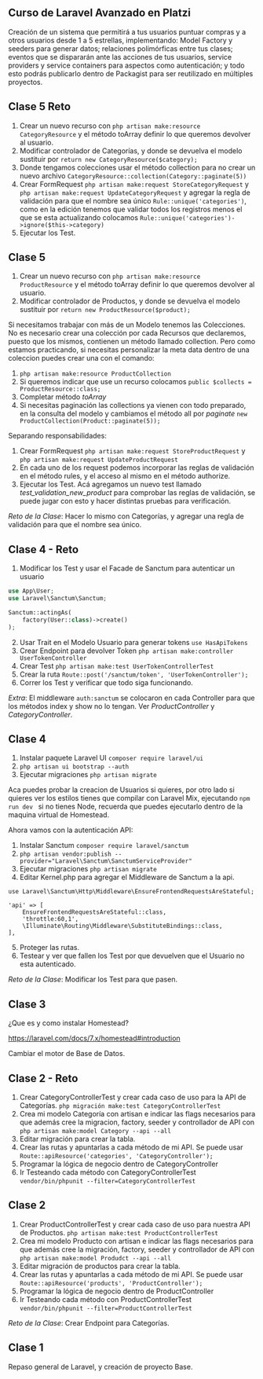 ## Curso de Laravel Avanzado en Platzi

Creación de un sistema que permitirá a tus usuarios puntuar compras y a otros usuarios desde 1 a 5 estrellas, implementando: Model Factory y seeders para generar datos; relaciones polimórficas entre tus clases; eventos que se dispararán ante las acciones de tus usuarios, service providers y service containers para aspectos como autenticación; y todo esto podrás publicarlo dentro de Packagist para ser reutilizado en múltiples proyectos.

## Clase 5 Reto

1. Crear un nuevo recurso con ``php artisan make:resource CategoryResource`` y el método toArray definir lo que queremos devolver al usuario.
2. Modificar controlador de Categorías, y donde se devuelva el modelo sustituir por ``return new CategoryResource($category);``
3. Donde tengamos colecciones usar el método collection para no crear un nuevo archivo ``CategoryResource::collection(Category::paginate(5))``
4. Crear FormRequest ``php artisan make:request StoreCategoryRequest`` y  ``php artisan make:request UpdateCategoryRequest`` y agregar la regla de validación para que el nombre sea único ``Rule::unique('categories')``, como en la edición tenemos que validar todos los registros menos el que se esta actualizando colocamos ``Rule::unique('categories')->ignore($this->category)``
5. Ejecutar los Test.

## Clase 5

1. Crear un nuevo recurso con ``php artisan make:resource ProductResource`` y el método toArray definir lo que queremos devolver al usuario.
2. Modificar controlador de Productos, y donde se devuelva el modelo sustituir por ``return new ProductResource($product);``

Si necesitamos trabajar con más de un Modelo tenemos las Colecciones. No es necesario crear una colección por cada Recursos que declaremos, puesto que los mismos, contienen un método llamado collection. Pero como estamos practicando, si necesitas personalizar la meta data dentro de una coleccion puedes crear una con el comando:

1. ``php artisan make:resource ProductCollection``
2. Si queremos indicar que use un recurso colocamos ``public $collects = ProductResource::class;``
3. Completar método *toArray*
4. Si necesitas paginación las collections ya vienen con todo preparado, en la consulta del modelo y cambiamos el método all por *paginate* ``new ProductCollection(Product::paginate(5));``

Separando responsabilidades:

1. Crear FormRequest ``php artisan make:request StoreProductRequest`` y  ``php artisan make:request UpdateProductRequest``
2. En cada uno de los request podemos incorporar las reglas de validación en el método rules, y el acceso al mismo en el método authorize.
3. Ejecutar los Test. Acá agregamos un nuevo test llamado *test_validation_new_product* para comprobar las reglas de validación, se puede jugar con esto y hacer distintas pruebas para verificación.

*Reto de la Clase*: Hacer lo mismo con Categorías, y agregar una regla de validación para que el nombre sea único.

## Clase 4 - Reto

1. Modificar los Test y usar el Facade de Sanctum para autenticar un usuario 
```php
use App\User;
use Laravel\Sanctum\Sanctum;

Sanctum::actingAs(
    factory(User::class)->create()
);
``` 
2. Usar Trait en el Modelo Usuario para generar tokens ``use HasApiTokens``
3. Crear Endpoint para devolver Token ``php artisan make:controller UserTokenController``
4. Crear Test ``php artisan make:test UserTokenControllerTest``
5. Crear la ruta ``Route::post('/sanctum/token', 'UserTokenController');``
6. Correr los Test y verificar que todo siga funcionando.

*Extra*:
El middleware ``auth:sanctum`` se colocaron en cada Controller para que los métodos index y show no lo tengan. Ver *ProductController* y *CategoryController*.


## Clase 4

1. Instalar paquete Laravel UI ``composer require laravel/ui``
2. ``php artisan ui bootstrap --auth``
3. Ejecutar migraciones ``php artisan migrate``

Aca puedes probar la creacion de Usuarios si quieres, por otro lado si quieres ver los estilos tienes que compilar con Laravel Mix, ejecutando ``npm run dev
`` si no tienes Node, recuerda que puedes ejecutarlo dentro de la maquina virtual de Homestead. 

Ahora vamos con la autenticación API:

1. Instalar Sanctum ``composer require laravel/sanctum``
2. ``php artisan vendor:publish --provider="Laravel\Sanctum\SanctumServiceProvider"``
3. Ejecutar migraciones ``php artisan migrate``
4. Editar Kernel.php para agregar el Middleware de Sanctum a la api.
```
use Laravel\Sanctum\Http\Middleware\EnsureFrontendRequestsAreStateful;

'api' => [
    EnsureFrontendRequestsAreStateful::class,
    'throttle:60,1',
    \Illuminate\Routing\Middleware\SubstituteBindings::class,
],
```

5. Proteger las rutas.
6. Testear y ver que fallen los Test por que devuelven que el Usuario no esta autenticado.

*Reto de la Clase*: Modificar los Test para que pasen.

## Clase 3

¿Que es y como instalar Homestead?

https://laravel.com/docs/7.x/homestead#introduction

Cambiar el motor de Base de Datos.

## Clase 2 - Reto

1. Crear CategoryControllerTest y crear cada caso de uso para la API de Categorías. ```php migración make:test CategoryControllerTest```
2. Crea mi modelo Categoría con artisan e indicar las flags necesarios para que además cree la migracion, factory, seeder y controllador de API con ```php artisan make:model Category --api --all```
3. Editar migración para crear la tabla.
4. Crear las rutas y apuntarlas a cada método de mi API. Se puede usar  ```Route::apiResource('categories', 'CategoryController');```
5. Programar la lógica de negocio dentro de CategoryController
6. Ir Testeando cada método con CategoryControllerTest ``vendor/bin/phpunit --filter=CategoryControllerTest``

## Clase 2 

1. Crear ProductControllerTest y crear cada caso de uso para nuestra API de Productos. ```php artisan make:test ProductControllerTest```
2. Crea mi modelo Producto con artisan e indicar las flags necesarios para que además cree la migración, factory, seeder y controllador de API con ```php artisan make:model Produdct --api --all```
3. Editar migración de productos para crear la tabla.
4. Crear las rutas y apuntarlas a cada método de mi API. Se puede usar  ```Route::apiResource('products', 'ProductController');```
5. Programar la lógica de negocio dentro de ProductController
6. Ir Testeando cada método con ProductControllerTest ``vendor/bin/phpunit --filter=ProductControllerTest``

*Reto de la Clase*: Crear Endpoint para Categorías. 

## Clase 1

Repaso general de Laravel, y creación de proyecto Base.
